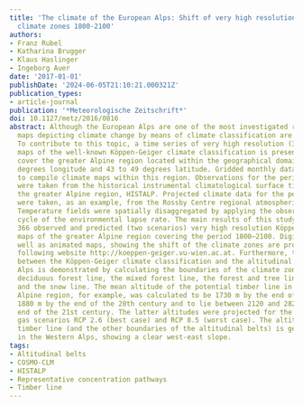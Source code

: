 ```yaml
---
title: 'The climate of the European Alps: Shift of very high resolution Köppen-Geiger
  climate zones 1800-2100'
authors:
- Franz Rubel
- Katharina Brugger
- Klaus Haslinger
- Ingeborg Auer
date: '2017-01-01'
publishDate: '2024-06-05T21:10:21.000321Z'
publication_types:
- article-journal
publication: '*Meteorologische Zeitschrift*'
doi: 10.1127/metz/2016/0816
abstract: Although the European Alps are one of the most investigated regions worldwide,
  maps depicting climate change by means of climate classification are still not-existent.
  To contribute to this topic, a time series of very high resolution (30 arc-seconds)
  maps of the well-known Köppen-Geiger climate classification is presented. The maps
  cover the greater Alpine region located within the geographical domain of 4 to 19
  degrees longitude and 43 to 49 degrees latitude. Gridded monthly data were selected
  to compile climate maps within this region. Observations for the period 1800–2010
  were taken from the historical instrumental climatological surface time series of
  the greater Alpine region, HISTALP. Projected climate data for the period 2011–2100
  were taken, as an example, from the Rossby Centre regional atmospheric model RCA4.
  Temperature fields were spatially disaggregated by applying the observed seasonal
  cycle of the environmental lapse rate. The main results of this study are, therefore,
  366 observed and predicted (two scenarios) very high resolution Köppen-Geiger climate
  maps of the greater Alpine region covering the period 1800–2100. Digital data, as
  well as animated maps, showing the shift of the climate zones are provided on the
  following website http://koeppen-geiger.vu-wien.ac.at. Furthermore, the relationship
  between the Köppen-Geiger climate classification and the altitudinal belts of the
  Alps is demonstrated by calculating the boundaries of the climate zones, i.e. the
  deciduous forest line, the mixed forest line, the forest and tree line (timber line)
  and the snow line. The mean altitude of the potential timber line in the greater
  Alpine region, for example, was calculated to be 1730 m by the end of the 19th century,
  1880 m by the end of the 20th century and to lie between 2120 and 2820 m by the
  end of the 21st century. The latter altitudes were projected for the greenhouse
  gas scenarios RCP 2.6 (best case) and RCP 8.5 (worst case). The altitude of the
  timber line (and the other boundaries of the altitudinal belts) is generally higher
  in the Western Alps, showing a clear west-east slope.
tags:
- Altitudinal belts
- COSMO-CLM
- HISTALP
- Representative concentration pathways
- Timber line
---
```

